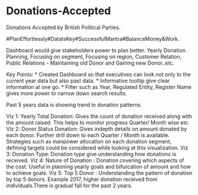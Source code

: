 # Donations-Accepted
Donations Accepted by British Political Parties.


#PlanEffortlessly#DataIsKey#SuccessfulMantra#BalanceMoney&Work.

Dashboard would give stakeholders power to plan better. Yearly Donation Planning, Focusing on segment, Focusing on region, Customer Relation, Public Relations - Maintaining old Donor and Gaining new Donor..etc.

Key Points:
	* Created Dashboard so that executives can look not only to the current year data but also past data.
	* Informative tooltip give clear information at one go.
	* Filter such as Year, Regulated Entity, Register Name gives more power to narrow down search results.

Past 5 years data is showing trend in donation patterns.

Viz 1: Yearly Total Donation: Gives the count of donation received along with the amount raised. This helps to monitor progress Quarter/ Month wise etc. 
Viz 2: Donor Status Donation: Gives indepth details on amount donated by each donor. Further drill down to each Quarter / Month is available.  Strategies such as manpower allocation on each donation segment, defining targets could be considered while looking at this visualization.
Viz 3: Donation Type: Donation type give understanding how donations is received.
Viz 4: Nature of Donation : Donation covering which aspects of the cost. Useful in planning yearly goals and bifurcation of amount and how to achieve goals.
Viz 5: Top 5 Donor  : Understanding the pattern of donation by top 5 donors. Example 2017, higher donation received from individuals.There is gradual fall for the past 2 years. 


